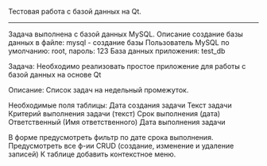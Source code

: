 Тестовая работа с базой данных на Qt.

<hr>

Задача выполнена с базой данных MySQL.
Описание создание базы данных в файле: mysql - создание базы
Пользователь MySQL по умолчанию: root, пароль: 123
База данных приложения: test_db


Задача: Необходимо реализовать простое приложение для работы с базой данных на основе Qt

Описание: Список задач  на недельный промежуток.

Необходимые поля таблицы:
Дата создания задачи
Текст задачи
Критерий выполнения задачи (текст)
Срок выполнения (дата)
Ответственный (Имя ответственного)
Дата выполнения задачи

В форме предусмотреть фильтр по дате срока выполнения.
Предусмотреть все ф-ии CRUD (создание, изменение и удаление записей)
К таблице добавить контекстное меню.
